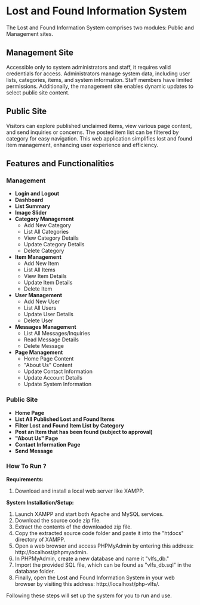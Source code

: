 # Lost and Found Information System

The Lost and Found Information System comprises two modules: Public and Management sites.

## Management Site
Accessible only to system administrators and staff, it requires valid credentials for access. Administrators manage system data, including user lists, categories, items, and system information. Staff members have limited permissions. Additionally, the management site enables dynamic updates to select public site content.

## Public Site
Visitors can explore published unclaimed items, view various page content, and send inquiries or concerns. The posted item list can be filtered by category for easy navigation.
This web application simplifies lost and found item management, enhancing user experience and efficiency.

## Features and Functionalities

### Management

- **Login and Logout**
- **Dashboard**
- **List Summary**
- **Image Slider**
- **Category Management**
  - Add New Category
  - List All Categories
  - View Category Details
  - Update Category Details
  - Delete Category
- **Item Management**
  - Add New Item
  - List All Items
  - View Item Details
  - Update Item Details
  - Delete Item
- **User Management**
  - Add New User
  - List All Users
  - Update User Details
  - Delete User
- **Messages Management**
  - List All Messages/Inquiries
  - Read Message Details
  - Delete Message
- **Page Management**
  - Home Page Content
  - "About Us" Content
  - Update Contact Information
  - Update Account Details
  - Update System Information

### Public Site

- **Home Page**
- **List All Published Lost and Found Items**
- **Filter Lost and Found Item List by Category**
- **Post an Item that has been found (subject to approval)**
- **"About Us" Page**
- **Contact Information Page**
- **Send Message**

### How To Run ?

**Requirements:**
1. Download and install a local web server like XAMPP.

**System Installation/Setup:**
1. Launch XAMPP and start both Apache and MySQL services.
2. Download the source code zip file.
3. Extract the contents of the downloaded zip file.
4. Copy the extracted source code folder and paste it into the "htdocs" directory of XAMPP.
5. Open a web browser and access PHPMyAdmin by entering this address: http://localhost/phpmyadmin.
6. In PHPMyAdmin, create a new database and name it "vlfs_db."
7. Import the provided SQL file, which can be found as "vlfs_db.sql" in the database folder.
8. Finally, open the Lost and Found Information System in your web browser by visiting this address: http://localhost/php-vlfs/.

Following these steps will set up the system for you to run and use.

